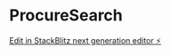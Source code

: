 # ProcureSearch

[Edit in StackBlitz next generation editor ⚡️](https://stackblitz.com/~/github.com/scot00671234/ProcureSearch)
